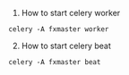 1. How to start celery worker
```
celery -A fxmaster worker
```
2. How to start celery beat
```
celery -A fxmaster beat
```